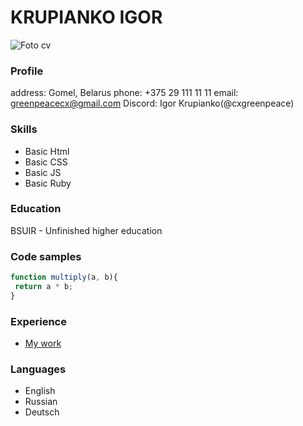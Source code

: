 # KRUPIANKO IGOR
![Foto cv](C:\Users\N\Documents\foto_cv.jpg)

### Profile
address: Gomel, Belarus
phone: +375 29 111 11 11
email: greenpeacecx@gmail.com
Discord: Igor Krupianko(@cxgreenpeace)

### Skills
* Basic Html
* Basic CSS
* Basic JS
* Basic Ruby

### Education
BSUIR - Unfinished higher education

### Code samples
```javascript
function multiply(a, b){
 return a * b;
}
```

### Experience
* [My work](https://cxgreenpeace.github.io/rsschool-cv/cv)
### Languages
* English
* Russian
* Deutsch
